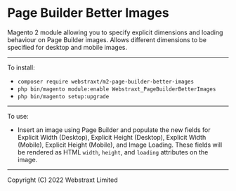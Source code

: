 # Page Builder Better Images

Magento 2 module allowing you to specify explicit dimensions and loading behaviour on Page Builder images. Allows different dimensions to be specified for desktop and mobile images.

---

To install:  
* `composer require webstraxt/m2-page-builder-better-images`
* `php bin/magento module:enable Webstraxt_PageBuilderBetterImages`
* `php bin/magento setup:upgrade`

---

To use:
* Insert an image using Page Builder and populate the new fields for Explicit Width (Desktop), Explicit Height (Desktop), Explicit Width (Mobile), Explicit Height (Mobile), and Image Loading. These fields will be rendered as HTML `width`, `height`, and `loading` attributes on the image.

---

Copyright (C) 2022 Webstraxt Limited

